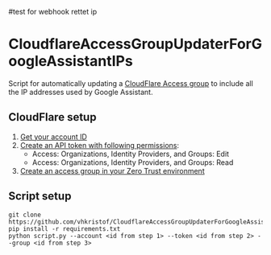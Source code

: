 #test for webhook rettet ip
# CloudflareAccessGroupUpdaterForGoogleAssistantIPs
Script for automatically updating a [CloudFlare Access group](https://developers.cloudflare.com/cloudflare-one/identity/users/groups/) to include all the IP addresses used by Google Assistant.

## CloudFlare setup
1. [Get your account ID](https://developers.cloudflare.com/fundamentals/get-started/basic-tasks/find-account-and-zone-ids/)
2. [Create an API token with following permissions](https://developers.cloudflare.com/fundamentals/api/get-started/create-token/):
    * Access: Organizations, Identity Providers, and Groups: Edit
    * Access: Organizations, Identity Providers, and Groups: Read
3. [Create an access group in your Zero Trust environment](https://developers.cloudflare.com/cloudflare-one/identity/users/groups/)

## Script setup
    git clone https://github.com/vhkristof/CloudflareAccessGroupUpdaterForGoogleAssistantIPs
    pip install -r requirements.txt
    python script.py --account <id from step 1> --token <id from step 2> --group <id from step 3>
